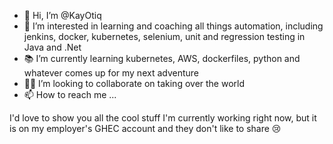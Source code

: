 - 👋 Hi, I’m @KayOtiq
- 👀 I’m interested in learning and coaching all things automation, including jenkins, docker, kubernetes, selenium, unit and regression testing in Java and .Net
- 📚 I’m currently learning kubernetes, AWS, dockerfiles, python and whatever comes up for my next adventure
- 🤝🏼 I’m looking to collaborate on taking over the world
- 📫 How to reach me ...

I'd love to show you all the cool stuff I'm currently working right now, but it is on my employer's GHEC account and they don't like to share 😢

<!---
KayOtiq/KayOtiq is a ✨ special ✨ repository because its `README.md` (this file) appears on your GitHub profile.
You can click the Preview link to take a look at your changes.
--->
